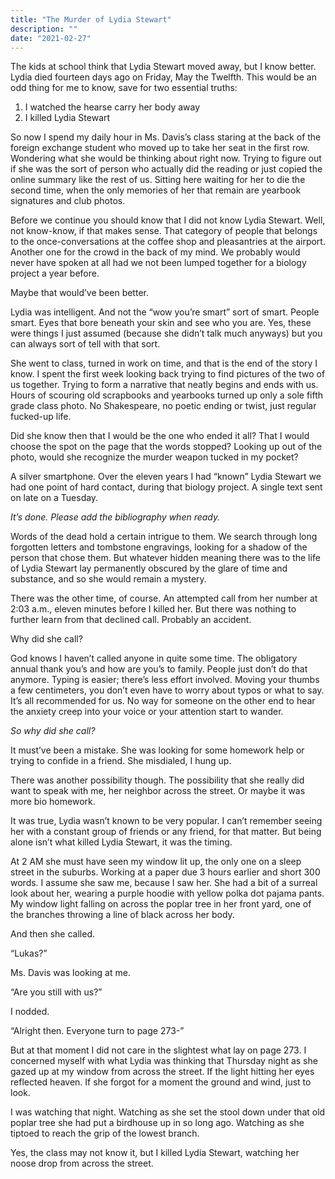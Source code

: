 ```yaml
---
title: "The Murder of Lydia Stewart"
description: ""
date: "2021-02-27"
---
```

The kids at school think that Lydia Stewart moved away, but I know better. Lydia died fourteen days ago on Friday, May the Twelfth. This would be an odd thing for me to know, save for two essential truths:

1. I watched the hearse carry her body away
2. I killed Lydia Stewart

So now I spend my daily hour in Ms. Davis’s class staring at the back of the foreign exchange student who moved up to take her seat in the first row. Wondering what she would be thinking about right now. Trying to figure out if she was the sort of person who actually did the reading or just copied the online summary like the rest of us. Sitting here waiting for her to die the second time, when the only memories of her that remain are yearbook signatures and club photos.

Before we continue you should know that I did not know Lydia Stewart. Well, not know-know, if that makes sense. That category of people that belongs to the once-conversations at the coffee shop and pleasantries at the airport. Another one for the crowd in the back of my mind. We probably would never have spoken at all had we not been lumped together for a biology project a year before.

Maybe that would’ve been better. 

Lydia was intelligent. And not the “wow you’re smart” sort of smart. People smart. Eyes that bore beneath your skin and see who you are. Yes, these were things I just assumed (because she didn’t talk much anyways) but you can always sort of tell with that sort.

She went to class, turned in work on time, and that is the end of the story I know. I spent the first week looking back trying to find pictures of the two of us together. Trying to form a narrative that neatly begins and ends with us. Hours of scouring old scrapbooks and yearbooks turned up only a sole fifth grade class photo. No Shakespeare, no poetic ending or twist, just regular fucked-up life. 

Did she know then that I would be the one who ended it all? That I would choose the spot on the page that the words stopped? Looking up out of the photo, would she recognize the murder weapon tucked in my pocket?

A silver smartphone. Over the eleven years I had “known” Lydia Stewart we had one point of hard contact, during that biology project. A single text sent on late on a Tuesday.  

*It’s done. Please add the bibliography when ready.*

Words of the dead hold a certain intrigue to them. We search through long forgotten letters and tombstone engravings, looking for a shadow of the person that chose them. But whatever hidden meaning there was to the life of Lydia Stewart lay permanently obscured by the glare of time and substance, and so she would remain a mystery. 

There was the other time, of course. An attempted call from her number at 2:03 a.m., eleven minutes before I killed her. But there was nothing to further learn from that declined call. Probably an accident. 

Why did she call? 

God knows I haven’t called anyone in quite some time. The obligatory annual thank you’s and how are you’s to family.  People just don’t do that anymore. Typing is easier; there’s less effort involved. Moving your thumbs a few centimeters, you don’t even have to worry about typos or what to say. It’s all recommended for us. No way for someone on the other end to hear the anxiety creep into your voice or your attention start to wander.

*So why did she call?*

It must’ve been a mistake. She was looking for some homework help or trying to confide in a friend. She misdialed, I hung up.

There was another possibility though. The possibility that she really did want to speak with me, her neighbor across the street. Or maybe it was more bio homework.

It was true, Lydia wasn’t known to be very popular. I can’t remember seeing her with a constant group of friends or any friend, for that matter. But being alone isn’t what killed Lydia Stewart, it was the timing. 

At 2 AM she must have seen my window lit up, the only one on a sleep street in the suburbs. Working at a paper due 3 hours earlier and short 300 words. I assume she saw me, because I saw her. 
She had a bit of a surreal look about her, wearing a purple hoodie with yellow polka dot pajama pants. My window light falling on across the poplar tree in her front yard, one of the branches throwing a line of black across her body.

And then she called.

“Lukas?”

Ms. Davis was looking at me. 

“Are you still with us?”

I nodded.

“Alright then. Everyone turn to page 273-”

But at that moment I did not care in the slightest what lay on page 273. I concerned myself with what Lydia was thinking that Thursday night as she gazed up at my window from across the street. If the light hitting her eyes reflected heaven. If she forgot for a moment the ground and wind, just to look.

I was watching that night. Watching as she set the stool down under that old poplar tree she had put a birdhouse up in so long ago. Watching as she tiptoed to reach the grip of the lowest branch.

Yes, the class may not know it, but I killed Lydia Stewart, watching her noose drop from across the street.


